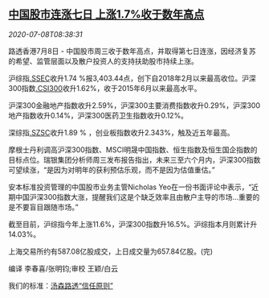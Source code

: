 <!--1594200194000-->
[中国股市连涨七日 上涨1.7%收于数年高点](https://cn.reuters.com/article/china-stock-0708-wedn-close-idCNKBS249136)
------

<div><i>2020-07-08T08:38:31</i></div><div class="StandardArticleBody_body"><p>路透香港7月8日 - 中国股市周三收于数年高点，并取得第七日连涨，因经济复苏的希望、监管层面以及散户投资人的支持扶助股市持续上涨。 </p><p>沪综指<a href="/investing/markets/index?symbol=.SSEC">.SSEC</a>收升1.74 %报3,403.44点，创下自2018年2月以来最高收位。沪深300指数<a href="/investing/markets/index?symbol=.CSI300">.CSI300</a>收升1.62%，收于2015年6月以来最高水平。 </p><p>沪深300金融地产指数收升2.59%，沪深300主要消费指数收升0.29%，沪深300地产指数收升0.14%，沪深300医药卫生指数收升0.12%。 </p><p>深综指<a href="/investing/markets/index?symbol=.SZSC">.SZSC</a>收升1.89 % ，创业板指数收升2.343%，触及近五年最高。 </p><p>摩根士丹利调高沪深300指数、MSCI明晟中国指数、恒生指数及恒生国企指数的目标点位。瑞银集团分析师周三发布报告指出，未来三至六个月内，沪深300指数可望续涨，“是因为对明年的获利预估乐观，而不是因为估值重估。” </p><p>安本标准投资管理的中国股市业务主管Nicholas Yeo在一份书面评论中表示，“近期中国沪深300指数大涨，提醒我们这是个缺乏效率且由散户主导的市场...重要的是不要盲目跟随市场。” </p><p>截至目前，沪综指今年上涨11.6%，沪深300指数升16.5%。沪综指本月则累计升14.03%。  </p><p>上海交易所约有587.08亿股成交，上日成交量为657.84亿股。(完) </p><div class="Attribution_container"><div class="Attribution_attribution"><p class="Attribution_content">编译 李春喜/张明钧;审校 王颖/白云 </p></div></div><div class="StandardArticleBody_trustBadgeContainer"><span class="StandardArticleBody_trustBadgeTitle">我们的标准：</span><span class="trustBadgeUrl"><a href="https://www.thomsonreuters.cn/content/dam/openweb/documents/pdf/china/brochures/about-us-1.pdf">汤森路透“信任原则”</a></span></div></div>

